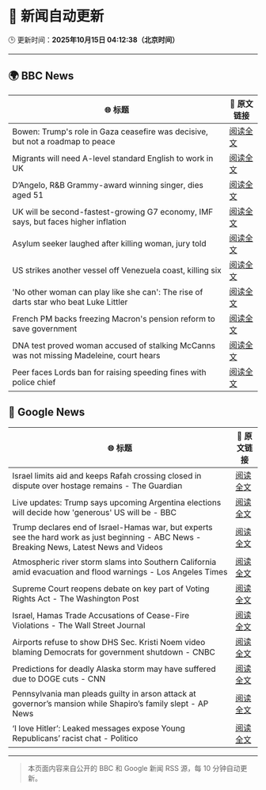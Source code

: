 # 🧠 新闻自动更新

🕒 更新时间：**2025年10月15日 04:12:38（北京时间）**

---

## 🌍 BBC News

| 🌐 标题 | 🔗 原文链接 |
|--------|-------------|
| Bowen: Trump's role in Gaza ceasefire was decisive, but not a roadmap to peace | [阅读全文](https://www.bbc.com/news/articles/ce86118q6ego?at_medium=RSS&at_campaign=rss) |
| Migrants will need A-level standard English to work in UK | [阅读全文](https://www.bbc.com/news/articles/c8679q0pe57o?at_medium=RSS&at_campaign=rss) |
| D’Angelo, R&B Grammy-award winning singer, dies aged 51 | [阅读全文](https://www.bbc.com/news/articles/cwynv40ly4vo?at_medium=RSS&at_campaign=rss) |
| UK will be second-fastest-growing G7 economy, IMF says, but faces higher inflation | [阅读全文](https://www.bbc.com/news/articles/cn092p27xn0o?at_medium=RSS&at_campaign=rss) |
| Asylum seeker laughed after killing woman, jury told | [阅读全文](https://www.bbc.com/news/articles/cwy902djzv2o?at_medium=RSS&at_campaign=rss) |
| US strikes another vessel off Venezuela coast, killing six | [阅读全文](https://www.bbc.com/news/articles/cg51625lmmgo?at_medium=RSS&at_campaign=rss) |
| 'No other woman can play like she can': The rise of darts star who beat Luke Littler | [阅读全文](https://www.bbc.com/sport/darts/articles/cy5qy49d04yo?at_medium=RSS&at_campaign=rss) |
| French PM backs freezing Macron's pension reform to save government | [阅读全文](https://www.bbc.com/news/articles/crkldd02xg8o?at_medium=RSS&at_campaign=rss) |
| DNA test proved woman accused of stalking McCanns was not missing Madeleine, court hears | [阅读全文](https://www.bbc.com/news/articles/ckgk2g94ll0o?at_medium=RSS&at_campaign=rss) |
| Peer faces Lords ban for raising speeding fines with police chief | [阅读全文](https://www.bbc.com/news/articles/c5y4558r5gko?at_medium=RSS&at_campaign=rss) |

## 📰 Google News

| 🌐 标题 | 🔗 原文链接 |
|--------|-------------|
| Israel limits aid and keeps Rafah crossing closed in dispute over hostage remains - The Guardian | [阅读全文](https://news.google.com/rss/articles/CBMitgFBVV95cUxPS0o2Q1QyUzE3X3JPVkhTTGFqOTByN3FCaDZSLTBZNlJtM293c1ZwNW9tNUhobXdsOUhfZzNLXzJPbjg4ZU5uZjVmV3VlNmpZRjFSeWhUR045emZpWmV5VTNXQlh3SGFudmNYR0dmMU1xd1lHWENvYjc2SkRZYy1wUlFRWjFfRWtUVU1FUy1UMjNHS3R0azRsSUhfVmhuVGhwcjBfVDBibnVlQU5ySkZqX1drSEl3QQ?oc=5) |
| Live updates: Trump says upcoming Argentina elections will decide how 'generous' US will be - BBC | [阅读全文](https://news.google.com/rss/articles/CBMiVEFVX3lxTE91T29wT0k1b0FKZnBQNk5ETTdVN3RJOG1oRXpqZFN2VE95US1lM1ctV0VxczVBOEJiZjk3Q2ZScGdNODVNcDNiWUctR1NEY1VNdUFvZQ?oc=5) |
| Trump declares end of Israel-Hamas war, but experts see the hard work as just beginning - ABC News - Breaking News, Latest News and Videos | [阅读全文](https://news.google.com/rss/articles/CBMimAFBVV95cUxPNUI4REJtalp0c2RSWUhpblhsVE9iNUhURFdqRzF6N3JKUDRQYVNtaEhRMDNhUEZPZ3htaGpTbFRubkFua0JCOVNBcnlianhpVnB5cENsMVM3UUlESzdpa0g5Q2lqc2lybnF3cGwxVlM3eE5HOWdFQjRPTjRrTGg5cTBFWnY2VkZ6M0JxNFlRc0h3ZV9WdEFSQ9IBngFBVV95cUxNMllLeEpUVE1TVGNELUV4R1lhaFlXVlVwdWZLUmdZNi1CYVlZZnZIYTdVSmZCZWhLZGxTaFhiRk8zM3BOTHhPbkQ5UnBIMWNHSXNoUmJtaEVjeUJQNG4zXzF4OE9QaW1FUXFXWkx0NHBuMXlRbC15QVdtRzNVYmxmWDFpWXBuMGtENEdYbDJ5aEc4RWpWYlgwRUozcG1Vdw?oc=5) |
| Atmospheric river storm slams into Southern California amid evacuation and flood warnings - Los Angeles Times | [阅读全文](https://news.google.com/rss/articles/CBMivAFBVV95cUxORFM3ZFVnSUh2azMtRGJKWVppSGtuMF80Y09mWGE3Tjd5a3hNeExyejVJRXpHaFB1bmwydVF3bEpJX3FPVTdLeGRNNVNEa3dkSEdwSWNBSkZOcXM3dEloeU1NUEwwcnQxbzZOWDBvVHQ0MG9TZWVrc0NLaW9HMFgxeVNraW0teGRDMC15Ui1oMDcwMkRYaXpaWDJISzc1YTNEWHdINlVoLUgtZUxkT1prdlpyVDM0b2VPSTRwRQ?oc=5) |
| Supreme Court reopens debate on key part of Voting Rights Act - The Washington Post | [阅读全文](https://news.google.com/rss/articles/CBMimwFBVV95cUxOZDU5dzRnRzBsRVJETlJkUnA0UmpfWWV4UlFJWmVYVy02SVVET2tMZzJ4eHp0WGxTUGdzRk9CUVFQMk5TRjl0cUM5VXM3WF9kTGdfUEFPUzlNSGNiekhyS0JjbG5aSTFDRHZZN1FMSXlUcXhZdGEwWVZUcHBwTUM5LW9JNks2WTRrQUIxdkJPb0F4OVRjbmZmUUxDSQ?oc=5) |
| Israel, Hamas Trade Accusations of Cease-Fire Violations - The Wall Street Journal | [阅读全文](https://news.google.com/rss/articles/CBMipAFBVV95cUxNVS02MUZMc2daS1RsakYxSkdSemZ1OUdRUVlNT0JiX2p3UXZybG9sQXc1MzF2RGhrOWtnRjRGazdTTXQyWjNHeWtpa3diWDZJeXY5Uk9xMXhvVW1XYkJKQWY0MUduM2VfbUp0RDFVLTZEQTJFTmNPSkJ6NHpEQkFHNXI5S2tiMGgzeG1YaGVyOTZnNHRld1g3Z2gyMjl0OU5Ea2V1TQ?oc=5) |
| Airports refuse to show DHS Sec. Kristi Noem video blaming Democrats for government shutdown - CNBC | [阅读全文](https://news.google.com/rss/articles/CBMikAFBVV95cUxPUFF1R2ZBVDR0aDJWaTdMTVBJZDZFamN4dEY2bERZY2tsTDhqS2VDU0NvWUdaNlpzMHpJRVhBYVRWUnVxVDBvVmVGLWNTZ2NVVktSSy04aXNtYkM0WXJ5ODNYdXRzY1NPOVRYZDRaUklGZDFRZ0w1WnZlNlR4VnpINjBFa3dWdTRaNFBtT0d6V0nSAZYBQVVfeXFMT3JrRDYxUXJxS2JjeTlrZU95c3JENzNFem52T0hvcWVCV3U5UjJMQWtoMWIwYTBHTWhNMmJaUkpyU3B5WkxkZTFHOEVXT1BXMDFlMG9hLUdHNHE0OXBtR3ZmUFNCbEJxd2pZSzVEMHFodUQ3aEJybG9TUVF6bkxqUEhFVHNaZlpzUmtDbUJjQmp2czVqMS1R?oc=5) |
| Predictions for deadly Alaska storm may have suffered due to DOGE cuts - CNN | [阅读全文](https://news.google.com/rss/articles/CBMilgFBVV95cUxOVUVjMXhxQ1B5c1Iyd2UyLWZ1XzlJQ0RYbF9NN3JmZHZ3RFJGMklnYlJsTTN5aFZjNDU0cVFNWlNrUkVDOVhTWEV3ZTVvSktQVzY0M1NJeHdpdWFRX2w2QmZFUGN2MENKaGdDNzJNVmItWXZreEpNT2xGeDNyb1hpNkk5Q2gzZmdSbm9XNk1LdVlxcnIxLWc?oc=5) |
| Pennsylvania man pleads guilty in arson attack at governor’s mansion while Shapiro’s family slept - AP News | [阅读全文](https://news.google.com/rss/articles/CBMiqwFBVV95cUxQSTZqaGdxYzliNndrTWQyUEptSG5Odk1iLU1sNFM0ZlJDRDIxU01PYnpKY3R4RXNtRVhQZVc0VTR3VzZpXzhCWHVhOHJyWWRQOGItMGFZSVE0WEZWRHItdHNFNW93cHg1VUExcWFrSDYwR3ROWEVyS3NWU2dOeUZpd1FYeWdETG1UU2NDdlNuTThNTzFyRmwtSzBjbGVDUm9XT1lkS1VaV2EzclE?oc=5) |
| ‘I love Hitler’: Leaked messages expose Young Republicans’ racist chat - Politico | [阅读全文](https://news.google.com/rss/articles/CBMilgFBVV95cUxNYV9DUENBdlZlTkRERGJJMnpUdnhBaEcyTWdNTnBFTkVnZkdiQWhKV0lNRDU1dXg2dnh2c2ROMnNVbE1MWWI3U1VfbmlFa29QTXg4OEE1dU5lRENtMzl1LVh1RGlpYlRfMkRaZm5ITHZSclc3ZkZENVZ2cjJ2MUxGMzctalpFMzNtV1IydG5sci1IRzRmY0E?oc=5) |

---
> 本页面内容来自公开的 BBC 和 Google 新闻 RSS 源，每 10 分钟自动更新。